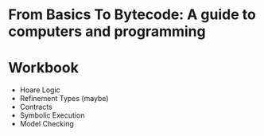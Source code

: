 # From Basics To Bytecode: A guide to computers and programming
# Workbook

- Hoare Logic
- Refinement Types (maybe)
- Contracts
- Symbolic Execution
- Model Checking
